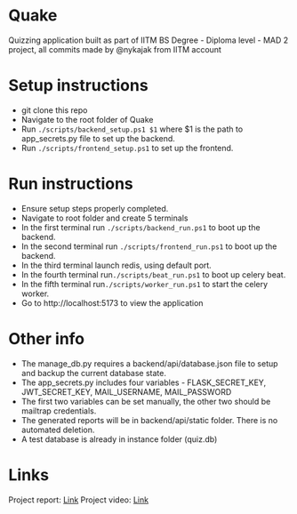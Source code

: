 # Quake
Quizzing application built as part of IITM BS Degree - Diploma level - MAD 2 project, all commits made by @nykajak from IITM account

# Setup instructions
- git clone this repo
- Navigate to the root folder of Quake
- Run `./scripts/backend_setup.ps1 $1` where $1 is the path to app_secrets.py file to set up the backend.
- Run `./scripts/frontend_setup.ps1` to set up the frontend.

# Run instructions
- Ensure setup steps properly completed.
- Navigate to root folder and create 5 terminals
- In the first terminal run `./scripts/backend_run.ps1` to boot up the backend.
- In the second terminal run `./scripts/frontend_run.ps1` to boot up the backend.
- In the third terminal launch redis, using default port.
- In the fourth terminal run`./scripts/beat_run.ps1` to boot up celery beat.
- In the fifth terminal run`./scripts/worker_run.ps1` to start the celery worker.
- Go to http://localhost:5173 to view the application

# Other info
- The manage_db.py requires a backend/api/database.json file to setup and backup the current database state.
- The app_secrets.py includes four variables - FLASK_SECRET_KEY, JWT_SECRET_KEY, MAIL_USERNAME, MAIL_PASSWORD 
- The first two variables can be set manually, the other two should be mailtrap credentials.
- The generated reports will be in backend/api/static folder. There is no automated deletion.
- A test database is already in instance folder (quiz.db)

# Links
Project report: [Link](https://drive.google.com/file/d/1VazLerBQTPa53a_Up15i71PA5sjMviy-/view?usp=sharing)
Project video: [Link](https://drive.google.com/file/d/1386fOVpum6oaTS42R0mLWVfVxBQ5tW3O/view?usp=drive_link)
